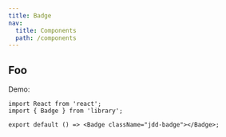 ```yaml
---
title: Badge
nav:
  title: Components
  path: /components
---
```


## Foo

Demo:

```tsx
import React from 'react';
import { Badge } from 'library';

export default () => <Badge className="jdd-badge"></Badge>;
```

<API src="./index.tsx"></API>
